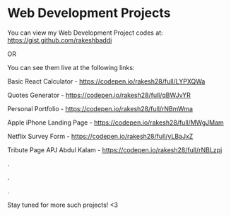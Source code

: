 # Web Development Projects

You can view my Web Development Project codes at: https://gist.github.com/rakeshbaddi

OR

You can see them live at the following links:

Basic React Calculator - https://codepen.io/rakesh28/full/LYPXQWa

Quotes Generator - https://codepen.io/rakesh28/full/qBWJvYR

Personal Portfolio - https://codepen.io/rakesh28/full/rNBmWma

Apple iPhone Landing Page - https://codepen.io/rakesh28/full/MWgJMam

Netflix Survey Form - https://codepen.io/rakesh28/full/yLBaJxZ

Tribute Page APJ Abdul Kalam - https://codepen.io/rakesh28/full/rNBLzpj

.

.

.

Stay tuned for more such projects! <3
